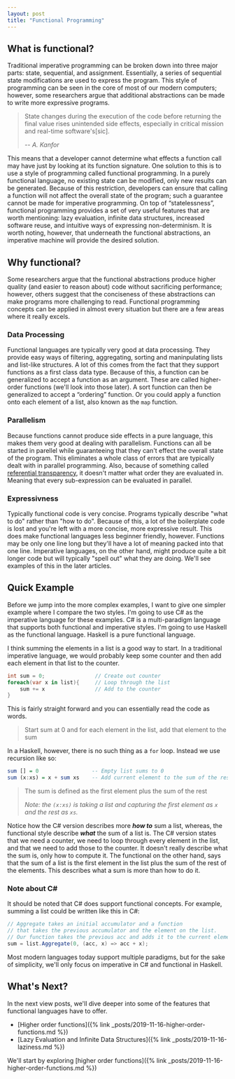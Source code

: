 ```yaml
---
layout: post
title: "Functional Programming"
---
```


## What is functional?

Traditional imperative programming can be broken down into three major parts: state, sequential, and assignment. Essentially, a series of sequential state modifications are used to express the program. This style of programming can be seen in the core of most of our modern computers; however, some researchers argue that additional abstractions can be made to write more expressive programs. 

> State changes during the execution of the code before returning the final value rises unintended side effects, especially in critical mission and real-time software's[sic].
>
> -- <cite>A. Kanfor</cite>

This means that a developer cannot determine what effects a function call may have just by looking at its function signature. One solution to this is to use a style of programming called functional programming. In a purely functional language, no existing state can be modified, only new results can be generated. Because of this restriction, developers can ensure that calling a function will not affect the overall state of the program; such a guarantee cannot be made for imperative programming. On top of “statelessness”, functional programming provides a set of very useful features that are worth mentioning: lazy evaluation, infinite data structures, increased software reuse, and intuitive ways of expressing non-determinism. It is worth noting, however, that underneath the functional abstractions, an imperative machine will provide the desired solution. 

## Why functional?

Some researchers argue that the functional abstractions produce higher quality (and easier to reason about) code without sacrificing performance; however, others suggest that the conciseness of these abstractions can make programs more challenging to read. Functional programming concepts can be applied in almost every situation but there are a few areas where it really excels.

### Data Processing

Functional languages are typically very good at data processing. They provide easy ways of filtering, aggregating, sorting and maninpulating lists and list-like structures. A lot of this comes from the fact that they support functions as a first class data type. Because of this, a function can be generalized to accept a function as an argument. These are called higher-order functions (we'll look into those later). A sort function can then be generalized to accept a “ordering” function. Or you could apply a function onto each element of a list, also known as the `map` function. 

### Parallelism

Because functions cannot produce side effects in a pure language, this makes them very good at dealing with parallelism. Functions can all be started in parellel while guaranteeing that they can't effect the overall state of the program. This eliminates a whole class of errors that are typically dealt with in parallel programming. Also, because of something called [referential transparency](https://softwareengineering.stackexchange.com/questions/254304/what-is-referential-transparency), it doesn't matter what order they are evaluated in. Meaning that every sub-expression can be evaluated in parallel.

### Expressivness

Typically functional code is very concise. Programs typically describe "what to do" rather than "how to do". Because of this, a lot of the boilerplate code is lost and you're left with a more concise, more expressive result. This does make functional languages less beginner friendly, however. Functions may be only one line long but they'll have a lot of meaning packed into that one line. Imperative languages, on the other hand, might produce quite a bit longer code but will typically "spell out" what they are doing. We'll see examples of this in the later articles.

## Quick Example

Before we jump into the more complex examples, I want to give one simpler example where I compare the two styles. I'm going to use C# as the imperative language for these examples. C# is a multi-paradigm language that supports both functional and imperative styles. I'm going to use Haskell as the functional language. Haskell is a pure functional language.

I think summing the elements in a list is a good way to start. In a traditional imperative language, we would probably keep some counter and then add each element in that list to the counter. 

```csharp
int sum = 0;                // Create out counter
foreach(var x in list){     // Loop through the list
    sum += x                // Add to the counter
}
```

This is fairly straight forward and you can essentially read the code as words. 

> Start sum at 0 and for each element in the list, add that element to the sum

In a Haskell, however, there is no such thing as a `for` loop. Instead we use recursion like so:

```haskell
sum [] = 0                 -- Empty list sums to 0
sum (x:xs) = x + sum xs    -- Add current element to the sum of the rest
```

> The sum is defined as the first element plus the sum of the rest
>
> *Note: the `(x:xs)` is taking a list and capturing the first element as `x` and the rest as `xs`.*

Notice how the C# version describes more ***how to*** sum a list, whereas, the functional style describe ***what*** the sum of a list is. The C# version states that we need a counter, we need to loop through every element in the list, and that we need to add those to the counter. It doesn't really describe what the sum is, only how to compute it. The functional on the other hand, says that the sum of a list is the first element in the list plus the sum of the rest of the elements. This describes what a sum is more than how to do it.

### Note about C#

It should be noted that C# does support functional concepts. For example, summing a list could be written like this in C#:

```csharp
// Aggregate takes an initial accumulator and a function 
// that takes the previous accumulator and the element on the list.
// Our function takes the previous acc and adds it to the current element. 
sum = list.Aggregate(0, (acc, x) => acc + x);
```

Most modern languages today support multiple paradigms, but for the sake of simplicity, we'll only focus on imperative in C# and functional in Haskell.


## What's Next?

In the next view posts, we'll dive deeper into some of the features that functional languages have to offer. 

- [Higher order functions]({% link _posts/2019-11-16-higher-order-functions.md %})
- [Lazy Evaluation and Infinite Data Structures]({% link _posts/2019-11-16-laziness.md %})

We'll start by exploring [higher order functions]({% link _posts/2019-11-16-higher-order-functions.md %})
